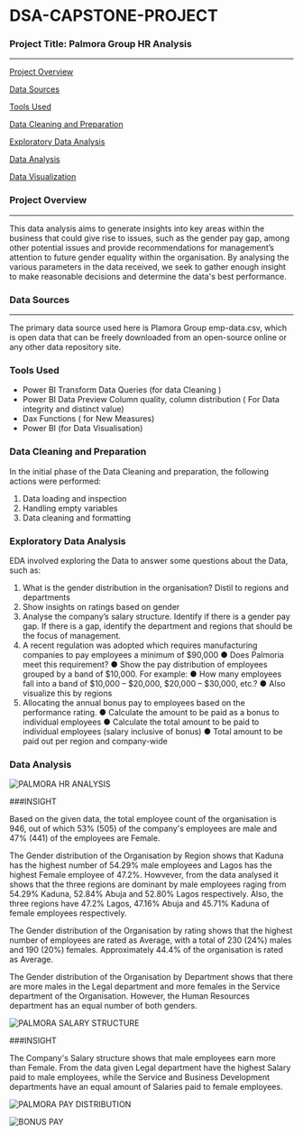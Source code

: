 # DSA-CAPSTONE-PROJECT

### Project Title: Palmora Group HR Analysis
---
[Project Overview](#project-overview)

[Data Sources](#data-sources)

[Tools Used](#tools-used)

[Data Cleaning and Preparation](#data-cleaning-and-preparation)

[Exploratory Data Analysis](#exploratory-data-analysis)

[Data Analysis](#data-analysis)

[Data Visualization](*#data-visualization)

### Project Overview
---
This data analysis aims to generate insights into key areas within the business that could give rise to issues, such as the gender pay gap, among other potential issues and provide recommendations for management’s attention to future gender equality within the organisation. By analysing the various parameters in the data received, we seek to gather enough insight to make reasonable decisions and determine the data's best performance. 

### Data Sources
---
The primary data source used here is Plamora Group emp-data.csv, which is open data that can be freely downloaded from an open-source online or any other data repository site.

### Tools Used

- Power BI Transform Data Queries (for data Cleaning )
-  Power BI Data Preview Column quality, column distribution ( For Data integrity and distinct value)
-  Dax Functions ( for New Measures)
- Power BI (for Data Visualisation)
### Data Cleaning and Preparation

In the initial phase of the Data Cleaning and preparation, the following actions were performed:
1. Data loading and inspection
2. Handling empty variables
3. Data cleaning and formatting
   
### Exploratory Data Analysis

EDA involved exploring the Data to answer some questions about the Data, such as:

1. What is the gender distribution in the organisation? Distil to regions and 
departments 
2. Show insights on ratings based on gender 
3. Analyse the company’s salary structure. Identify if there is a gender pay gap. If there is a gap, identify the department and regions that should be the focus of 
management.
4. A recent regulation was adopted which requires manufacturing companies to pay 
employees a minimum of $90,000 
   ● Does Palmoria meet this requirement? 
   ● Show the pay distribution of employees grouped by a band of $10,000. For example: 
   ● How many employees fall into a band of $10,000 – $20,000, $20,000 – $30,000, 
etc.?
● Also visualize this by regions
5. Allocating the annual bonus pay to employees based on the performance rating.
   ● Calculate the amount to be paid as a bonus to individual employees 
   ●  Calculate the total amount to be paid to individual employees (salary inclusive of 
bonus) 
   ● Total amount to be paid out per region and company-wide
### Data Analysis
   ![PALMORA HR ANALYSIS](https://github.com/user-attachments/assets/f2b58cd7-4e4d-4271-8e3f-00e06f7040c9)

###INSIGHT


 Based on the given data, the total employee count of the organisation is 946, out of which 53% (505) of the company's employees are male and 47% (441) of the employees are Female.

The Gender distribution of the Organisation by Region  shows that Kaduna has the highest number of 54.29%  male employees and Lagos has the highest Female employee of 47.2%. Howvever, from the data analysed it shows that the  three regions are dominant by male employees raging from 54.29% Kaduna, 52.84% Abuja and 52.80% Lagos respectively. Also, the three regions have 47.2% Lagos, 47.16% Abuja and 45.71% Kaduna of female employees respectively.
 
 The Gender distribution of the Organisation by rating shows that the highest number of employees are rated as Average, with a total of 230 (24%) males and 190 (20%) females. Approximately 44.4% of the organisation is rated as Average.

 The Gender distribution of the Organisation by Department shows that there are more males in the Legal department and more females in the Service department of the Organisation. However, the Human Resources department has an equal number of both genders.


   ![PALMORA SALARY STRUCTURE](https://github.com/user-attachments/assets/20979377-9c53-4b62-9ae9-e0b4904407f6)


   ###INSIGHT

The Company's Salary structure shows that male employees earn more than Female. From the data given Legal department have the highest Salary paid to male employees, while the Service and Business Development departments have an equal amount of Salaries paid to female employees.

   ![PALMORA PAY DISTRIBUTION](https://github.com/user-attachments/assets/f82ad509-23b9-4472-97a0-673ceae99c31)

   ![BONUS PAY](https://github.com/user-attachments/assets/780d0fd5-4563-4032-b269-07900f51b352)
   

 

 
 
   



